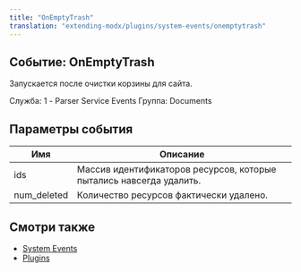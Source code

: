 ```yaml
---
title: "OnEmptyTrash"
translation: "extending-modx/plugins/system-events/onemptytrash"
---
```


## Событие: OnEmptyTrash

Запускается после очистки корзины для сайта.

Служба: 1 - Parser Service Events
Группа: Documents

## Параметры события

| Имя          | Описание                                                            |
| ------------ | ------------------------------------------------------------------- |
| ids          | Массив идентификаторов ресурсов, которые пытались навсегда удалить. |
| num\_deleted | Количество ресурсов фактически удалено.                             |

## Смотри также

- [System Events](extending-modx/plugins/system-events "System Events")
- [Plugins](extending-modx/plugins "Plugins")
